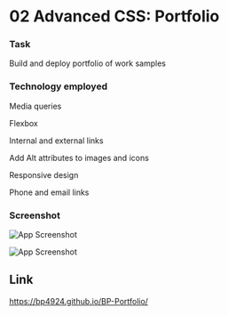 # 02 Advanced CSS: Portfolio


### Task

Build and deploy portfolio of work samples

### Technology employed
Media queries

Flexbox

Internal and external links

Add Alt attributes to images and icons

Responsive design

Phone and email links

### Screenshot

![App Screenshot](https://bp4924.github.io/BP-Portfolio/Assets/images/deployed-ss.jpg)

![App Screenshot](https://bp4924.github.io/BP-Portfolio/Assets/images/deployed-ss-copy.jpg)

## Link
https://bp4924.github.io/BP-Portfolio/
